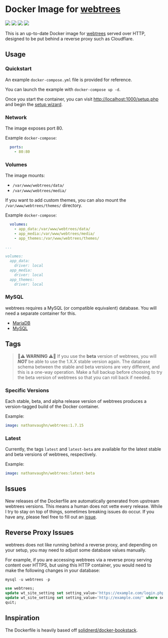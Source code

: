 # Docker Image for [webtrees](https://webtrees.github.io/)

[![](https://img.shields.io/docker/cloud/build/nathanvaughn/webtrees.svg?style=popout)](https://hub.docker.com/r/nathanvaughn/webtrees)
[![](https://images.microbadger.com/badges/image/nathanvaughn/webtrees.svg)](https://microbadger.com/images/nathanvaughn/webtrees)
[![](https://images.microbadger.com/badges/version/nathanvaughn/webtrees.svg)](https://microbadger.com/images/nathanvaughn/webtrees)
[![](https://images.microbadger.com/badges/license/nathanvaughn/webtrees.svg)](https://microbadger.com/images/nathanvaughn/webtrees)

This is an up-to-date Docker image for
[webtrees](https://github.com/fisharebest/webtrees) served over HTTP,
designed to be put behind a reverse proxy such as Cloudflare.

## Usage

### Quickstart

An example `docker-compose.yml` file is provided for reference.

You can launch the example with `docker-compose up -d`.

Once you start the container, you can visit
[http://localhost:1000/setup.php](http://localhost:1000/setup.php) and begin the
[setup wizard](https://wiki.webtrees.net/en/Installation#Server_configuration_check).

### Network

The image exposes port 80.

Example `docker-compose`:

```yml
  ports:
    - 80:80
```

### Volumes

The image mounts:
  - `/var/www/webtrees/data/`
  - `/var/www/webtrees/media/`

If you want to add custom themes, you can also mount the
`/var/www/webtrees/themes/` directory.

Example `docker-compose`:

```yml
  volumes:
    - app_data:/var/www/webtrees/data/
    - app_media:/var/www/webtrees/media/
    - app_themes:/var/www/webtrees/themes/

...

volumes:
  app_data:
    driver: local
  app_media:
    driver: local
  app_themes:
    driver: local
```

### MySQL

webtrees requires a MySQL (or compatible equivalent) database.
You will need a separate container for this.

- [MariaDB](https://hub.docker.com/_/mariadb)
- [MySQL](https://hub.docker.com/_/mysql)

## Tags

> **🚨⚠ WARNING ⚠🚨**
If you use the **beta** version of webtrees, you will ***NOT*** be able to use the
1.X.X stable version again. The database schema between the stable and beta versions are
very different, and this is a one-way operation. Make a full backup before choosing
to try the beta version of webtrees so that you can roll back if needed.

### Specific Versions
Each stable, beta, and alpha release version of webtrees
produces a version-tagged build of the Docker container.

Example:

```yml
image: nathanvaughn/webtrees:1.7.15
```

### Latest
Currently, the tags `latest` and `latest-beta` are available for the latest
stable and beta versions of webtrees, respectively.

Example:

```yml
image: nathanvaughn/webtrees:latest-beta
```

## Issues

New releases of the Dockerfile are automatically generated from upstream
webtrees versions. This means a human does not vette every release. While
I try to stay on top of things, sometimes breaking issues do occur. If you
have any, please feel free to fill out an
[issue](https://github.com/NathanVaughn/webtrees-docker/issues).

## Reverse Proxy Issues

webtrees does not like running behind a reverse proxy, and depending on your setup,
you may need to adjust some database values manually.

For example, if you are accessing webtrees via a reverse proxy serving content
over HTTPS, but using this HTTP container, you would need to make the following
changes in your database:

```sql
mysql -u webtrees -p

use webtrees;
update wt_site_setting set setting_value='https://example.com/login.php' where setting_name='LOGIN_URL';
update wt_site_setting set setting_value='http://example.com/' where setting_name='SERVER_URL';
quit;
```

## Inspiration
The Dockerfile is heavily based off
[solidnerd/docker-bookstack](https://github.com/solidnerd/docker-bookstack).
